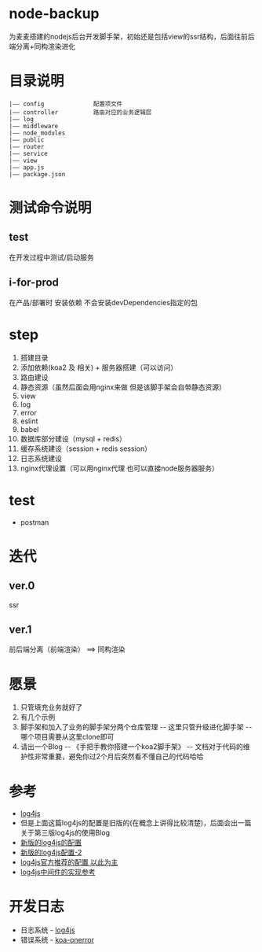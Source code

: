 # node-backup
为麦麦搭建的nodejs后台开发脚手架，初始还是包括view的ssr结构，后面往前后端分离+同构渲染进化

# 目录说明
```
|—— config              配置项文件
|—— controller          路由对应的业务逻辑层
|—— log
|—— middleware
|—— node_modules
|—— public
|—— router
|—— service
|—— view
|—— app.js
|—— package.json
```

# 测试命令说明

## test 
在开发过程中测试/启动服务

## i-for-prod
在产品/部署时 安装依赖 不会安装devDependencies指定的包

# step
1. 搭建目录
2. 添加依赖(koa2 及 相关) + 服务器搭建（可以访问）
3. 路由建设
4. 静态资源（虽然后面会用nginx来做 但是该脚手架会自带静态资源）
4. view
5. log
6. error
7. eslint
8. babel
9. 数据库部分建设（mysql + redis）
10. 缓存系统建设（session + redis session）
11. 日志系统建设
12. nginx代理设置（可以用nginx代理 也可以直接node服务器服务）

# test
* postman

# 迭代

## ver.0
ssr

## ver.1 
前后端分离（前端渲染） ==>  同构渲染


# 愿景
1. 只管填充业务就好了
2. 有几个示例
3. 脚手架和加入了业务的脚手架分两个仓库管理 -- 这里只管升级进化脚手架 -- 哪个项目需要从这里clone即可
4. 请出一个Blog -- 《手把手教你搭建一个koa2脚手架》 -- 文档对于代码的维护性非常重要，避免你过2个月后突然看不懂自己的代码哈哈

# 参考
* [log4js](https://www.cnblogs.com/duhuo/p/5176154.html)
* 但是上面这篇log4js的配置是旧版的(在概念上讲得比较清楚)，后面会出一篇关于第三版log4js的使用Blog
* [新版的log4js的配置](https://github.com/log4js-node/log4js-example/blob/master/config/log4js.json)
* [新版的log4js配置-2](https://www.2cto.com/kf/201808/765953.html)
* [log4js官方推荐的配置 以此为主](https://github.com/log4js-node/log4js-example/blob/master/config/log4js.json)
* [log4js中间件的实现参考](https://blog.csdn.net/samfung09/article/details/83689133)

# 开发日志
* 日志系统 - [log4js](https://www.npmjs.com/package/log4js)
* 错误系统 - [koa-onerror](https://www.npmjs.com/package/koa-onerror)